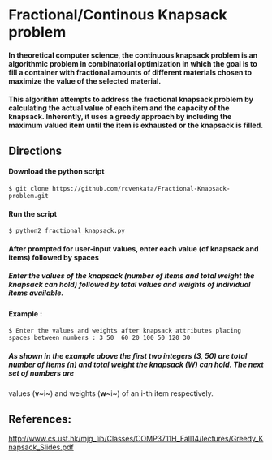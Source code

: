 # Fractional/Continous Knapsack problem



#### In theoretical computer science, the continuous knapsack problem is an algorithmic problem in combinatorial optimization in which the goal is to fill a container with fractional amounts of different materials chosen to maximize the value of the selected material.

#### This algorithm attempts to address the fractional knapsack problem by calculating the actual value of each item and the capacity of the knapsack. Inherently, it uses a greedy approach by including the maximum valued item until the item is exhausted or the knapsack is filled. 

## Directions

#### Download the python script

```
$ git clone https://github.com/rcvenkata/Fractional-Knapsack-problem.git
```
#### Run the script

```
$ python2 fractional_knapsack.py
```

#### After prompted for user-input values, enter each value (of knapsack and items) followed by ****spaces****

##### Enter the values of the knapsack (number of items and total weight the knapsack can hold) followed by total values and weights of individual items available. 

#### Example : 
```
$ Enter the values and weights after knapsack attributes placing spaces between numbers : 3 50  60 20 100 50 120 30

```

##### As shown in the example above the first two integers (3, 50) are total number of items (n) and total weight the knapsack (W) can hold. The next set of numbers are
 values (**v**~i~) and weights (**w**~i~) of an i-th item respectively. 


## References:

http://www.cs.ust.hk/mjg_lib/Classes/COMP3711H_Fall14/lectures/Greedy_Knapsack_Slides.pdf



